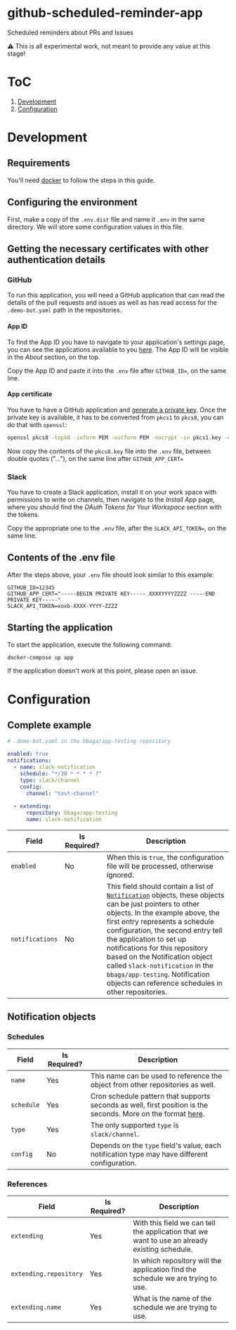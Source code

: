 # github-scheduled-reminder-app
Scheduled reminders about PRs and Issues

⚠ This is all experimental work, not meant to provide any value at this stage!


# ToC
1. [Development](#development)
2. [Configuration](#configuration) 

# Development
## Requirements
You'll need [docker](https://www.docker.com/products/docker-desktop) to follow the steps in this guide.

## Configuring the environment
First, make a copy of the `.env.dist` file and name it `.env` in the same directory. We will store some configuration values in this file.

## Getting the necessary certificates with other authentication details
### GitHub
To run this application, you will need a GitHub application that can read the details of the pull requests and issues as well as has read access for the `.demo-bot.yaml` path in the repositories.

#### App ID
To find the App ID you have to navigate to your application's settings page, you can see the applications available to you [here](https://github.com/settings/apps). The App ID will be visible in the _About_ section, on the top.

Copy the App ID and paste it into the `.env` file after `GITHUB_ID=`, on the same line.

#### App certificate
You have to have a GitHub application and [generate a private key](https://docs.github.com/en/developers/apps/building-github-apps/authenticating-with-github-apps#generating-a-private-key).
Once the private key is available, it has to be converted from `pkcs1` to `pkcs8`, you can do that with `openssl`:
```bash
openssl pkcs8 -topk8 -inform PEM -outform PEM -nocrypt -in pkcs1.key -out pkcs8.key
```

Now copy the contents of the `pkcs8.key` file into the `.env` file, between double quotes ("..."), on the same line after `GITHUB_APP_CERT=`

### Slack
You have to create a Slack application, install it on your work space with permissions to write on channels, then navigate to the _Install App_ page, where you should find the _OAuth Tokens for Your Workspace_ section with the tokens.

Copy the appropriate one to the `.env` file, after the `SLACK_API_TOKEN=`, on the same line.

## Contents of the .env file
After the steps above, your `.env` file should look similar to this example:

```
GITHUB_ID=12345
GITHUB_APP_CERT="-----BEGIN PRIVATE KEY----- XXXXYYYYZZZZ -----END PRIVATE KEY-----"
SLACK_API_TOKEN=xoxb-XXXX-YYYY-ZZZZ
```

## Starting the application
To start the application, execute the following command:
```bash
docker-compose up app
```

If the application doesn't work at this point, please open an issue.

# Configuration

## Complete example
```yaml
# .demo-bot.yaml in the bbaga/app-testing repository

enabled: true
notifications:
  - name: slack-notification
    schedule: "*/30 * * * * ?"
    type: slack/channel
    config:
      channel: "test-channel"
  
  - extending: 
      repository: bbaga/app-testing
      name: slack-notification
```

| Field | Is Required? | Description |
|---|---|---|
| `enabled` | No | When this is `true`, the configuration file will be processed, otherwise ignored. |
| `notifications` | No | This field should contain a list of [`Notification`](#notification-objects) objects, these objects can be just pointers to other objects. In the example above, the first entry represents a schedule configuration, the second entry tell the application to set up notifications for this repository based on the Notification object called `slack-notification` in the `bbaga/app-testing`. Notification objects can reference schedules in other repositories. |

## Notification objects

### Schedules
| Field | Is Required? | Description |
|---|---|---|
| `name` | Yes | This name can be used to reference the object from other repositories as well. |
| `schedule` | Yes | Cron schedule pattern that supports seconds as well, first position is the seconds. More on the format [here](http://www.quartz-scheduler.org/documentation/quartz-2.3.0/tutorials/crontrigger.html#format). |
| `type` | Yes | The only supported `type` is `slack/channel`. |
| `config` | No | Depends on the `type` field's value, each notification type may have different configuration. |

### References
| Field | Is Required? | Description |
|---|---|---|
| `extending` | Yes | With this field we can tell the application that we want to use an already existing schedule. |
| `extending.repository` | Yes | In which repository will the application find the schedule we are trying to use. |
| `extending.name` | Yes | What is the name of the schedule we are trying to use. |
